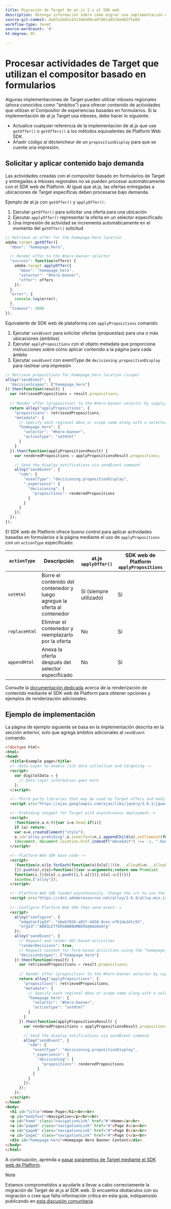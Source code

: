 ```yaml
---
title: Migración de Target de at.js 2.x al SDK web
description: Obtenga información sobre cómo migrar una implementación de Adobe Target de at.js 2.x al SDK web de Adobe Experience Platform. Los temas incluyen descripción general de la biblioteca, diferencias de implementación y otras llamadas importantes.
source-git-commit: dad7a1b01c4313d6409ce07d01a6520ed83f5e89
workflow-type: tm+mt
source-wordcount: '0'
ht-degree: 0%

---
```


# Procesar actividades de Target que utilizan el compositor basado en formularios

Algunas implementaciones de Target pueden utilizar mboxes regionales (ahora conocidos como &quot;ámbitos&quot;) para ofrecer contenido de actividades que utilizan el Compositor de experiencias basadas en formularios. Si la implementación de at.js Target usa mboxes, debe hacer lo siguiente:

* Actualice cualquier referencia de la implementación de at.js que use `getOffer()` o `getOffers()` a los métodos equivalentes de Platform Web SDK.
* Añadir código al déclencheur de un `propositionDisplay` para que se cuente una impresión.

## Solicitar y aplicar contenido bajo demanda

Las actividades creadas con el compositor basado en formularios de Target y entregadas a mboxes regionales no se pueden procesar automáticamente con el SDK web de Platform. Al igual que at.js, las ofertas entregadas a ubicaciones de Target específicas deben procesarse bajo demanda.

Ejemplo de at.js con `getOffer()` y `applyOffer()`:

1. Ejecutar `getOffer()` para solicitar una oferta para una ubicación
1. Ejecutar `applyOffer()` representar la oferta en un selector especificado
1. Una impresión de actividad se incrementa automáticamente en el momento del `getOffer()` solicitud

```JavaScript
// Retrieve an offer for the homepage-hero location
adobe.target.getOffer({
  "mbox": "homepage_hero",

  // Render offer to the #hero-banner selector
  "success": function(offers) {
    adobe.target.applyOffer({
      "mbox": "homepage_hero",
      "selector": "#hero-banner",
      "offer": offers
    });
  },
  "error": {
    console.log(error);
  },
  "timeout": 3000
});
```

Equivalente de SDK web de plataforma con `applyPropositions` comando:

1. Ejecutar `sendEvent` para solicitar ofertas (propuestas) para una o más ubicaciones (ámbitos)
1. Ejecutar `applyPropositions` con el objeto metadata que proporciona instrucciones sobre cómo aplicar contenido a la página para cada ámbito
1. Ejecutar `sendEvent` con eventType de `decisioning.propositionDisplay` para rastrear una impresión

```JavaScript
// Retrieve propositions for homepage_hero location (scope)
alloy("sendEvent", {
  "decisionScopes": ["homepage_hero"]
}).then(function(result) {
  var retrievedPropositions = result.propositions;
    
  // Render offer (proposition) to the #hero-banner selector by supplying extra metadata
  return alloy("applyPropositions", {
    "propositions": retrievedPropositions,
    "metadata": {
      // Specify each regional mbox or scope name along with a selector and actionType
      "homepage_hero": {
        "selector": "#hero-banner",
        "actionType": "setHtml"
      }
    }
  }).then(function(applyPropositionsResult) {
    var renderedPropositions = applyPropositionsResult.propositions;

    // Send the display notifications via sendEvent command
    alloy("sendEvent", {
      "xdm": {
        "eventType": "decisioning.propositionDisplay",
        "_experience": {
          "decisioning": {
            "propositions": renderedPropositions
          }
        }
      }
    });
  });
});
```

El SDK web de Platform ofrece bueno control para aplicar actividades basadas en formularios a la página mediante el uso de `applyPropositions` con un `actionType` especificado:

| `actionType` | Descripción | at.js `applyOffer()` | SDK web de Platform `applyPropositions` |
| --- | --- | --- | --- |
| `setHtml` | Borre el contenido del contenedor y luego agregue la oferta al contenedor | Sí (siempre utilizado) | Sí |
| `replaceHtml` | Eliminar el contenedor y reemplazarlo por la oferta | No | Sí |
| `appendHtml` | Anexa la oferta después del selector especificado | No | Sí |

Consulte la [documentación dedicada](https://experienceleague.adobe.com/docs/experience-platform/edge/personalization/rendering-personalization-content.html) acerca de la renderización de contenido mediante el SDK web de Platform para obtener opciones y ejemplos de renderización adicionales.

## Ejemplo de implementación

La página de ejemplo siguiente se basa en la implementación descrita en la sección anterior, solo que agrega ámbitos adicionales al `sendEvent` comando.

```HTML
<!doctype html>
<html>
<head>
  <title>Example page</title>
  <!--Data Layer to enable rich data collection and targeting-->
  <script>
    var digitalData = { 
      // Data layer information goes here
    };
  </script>

  <!--Third party libraries that may be used by Target offers and modifications-->
  <script src="https://ajax.googleapis.com/ajax/libs/jquery/3.6.1/jquery.min.js"></script>

  <!--Prehiding snippet for Target with asynchronous deployment-->
  <script>
    !function(e,a,n,t){var i=e.head;if(i){
    if (a) return;
    var o=e.createElement("style");
    o.id="alloy-prehiding",o.innerText=n,i.appendChild(o),setTimeout(function(){o.parentNode&&o.parentNode.removeChild(o)},t)}}
    (document, document.location.href.indexOf("mboxEdit") !== -1, ".body { opacity: 0 !important }", 3000);
  </script>

  <!--Platform Web SDK base code-->
  <script>
    !function(n,o){o.forEach(function(o){n[o]||((n.__alloyNS=n.__alloyNS||
    []).push(o),n[o]=function(){var u=arguments;return new Promise(
    function(i,l){n[o].q.push([i,l,u])})},n[o].q=[])})}
    (window,["alloy"]);
  </script>

  <!--Platform Web SDK loaded asynchonously. Change the src to use the latest supported version.-->
  <script src="https://cdn1.adoberesources.net/alloy/2.6.4/alloy.min.js" async></script>
  
  <!--Configure Platform Web SDK then send event-->
  <script>
    alloy("configure", {
      "edgeConfigId": "ebebf826-a01f-4458-8cec-ef61de241c93",
      "orgId":"ADB3LETTERSANDNUMBERS@AdobeOrg"
    });
    alloy("sendEvent", {
      // Request and render VEC-based activities
      "renderDecisions": true,
      // Request content for form-based activities using the "homepage_hero" scope
      "decisionScopes": ["homepage_hero"]
    }).then(function(result) {
      var retrievedPropositions = result.propositions;
        
      // Render offer (proposition) to the #hero-banner selector by supplying extra metadata
      return alloy("applyPropositions", {
        "propositions": retrievedPropositions,
        "metadata": {
          // Specify each regional mbox or scope name along with a selector and actionType
          "homepage_hero": {
            "selector": "#hero-banner",
            "actionType": "setHtml"
          }
        }
      }).then(function(applyPropositionsResult) {
        var renderedPropositions = applyPropositionsResult.propositions;

        // Send the display notifications via sendEvent command
        alloy("sendEvent", {
          "xdm": {
            "eventType": "decisioning.propositionDisplay",
            "_experience": {
              "decisioning": {
                "propositions": renderedPropositions
              }
            }
          }
        });
      });
    });
  </script>
</head>
<body>
  <h1 id="title">Home Page</h1><br><br>
  <p id="bodyText">Navigation</p><br><br>
  <a id="home" class="navigationLink" href="#">Home</a><br>
  <a id="pageA" class="navigationLink" href="#">Page A</a><br>
  <a id="pageB" class="navigationLink" href="#">Page B</a><br>
  <a id="pageC" class="navigationLink" href="#">Page C</a><br>
  <div id="homepage-hero">Homepage Hero Banner Content</div>
</body>
</html>
```

A continuación, aprenda a [pasar parámetros de Target mediante el SDK web de Platform](send-parameters.md).

>[!NOTE]
>
>Estamos comprometidos a ayudarle a llevar a cabo correctamente la migración de Target de at.js al SDK web. Si encuentra obstáculos con su migración o cree que falta información crítica en esta guía, indíquenoslo publicando en [esta discusión comunitaria](https://experienceleaguecommunities.adobe.com/t5/adobe-experience-platform-launch/tutorial-discussion-implement-adobe-experience-cloud-with-web/td-p/444996).